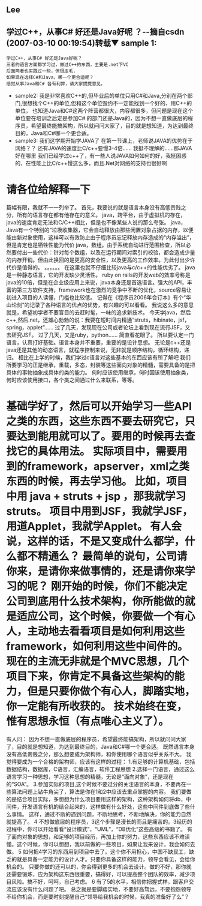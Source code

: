 Lee
------
学过C++，从事C# 好还是Java好呢 ？--摘自csdn (2007-03-10 00:19:54)转载▼
sample 1: 
-----
    学过C++，从事C# 好还是Java好呢？
    三者的语言方面都学习过，做过C++的东西，主要是.net下VC
    后面两者也实践过一些，但很皮毛，
    如果现在选择C#和Java，哪一个更合适呢？
    感觉从事Java和C# 各有利弊，请大家提提意见。

* sample2:
    我是非常喜欢C++的,但毕业后的单位只用C#和Java,分别在两个部门,很想找个C++的单位,但和这个单位毁约不一定能找到一个好的、用C++的单位，
也知道Java和C#这两个阵营都很大，内容都很多，但问题是现在这个单位要在培训之后定是参加C# 的部门还是Java的，因为不想一直做底层的程序员，希望最终能搞架构，所以就问问大家了，目的就是想知道，为达到最终目的，Java和C#哪一个更合适。
* sample3:
    我们这学期开始学JAVA了
在第一节课上，老师说JAVA的优势在于网络？？
还有JAVA的速度比C/c++要慢3-4倍……
我挺不理解的……那JAVA好在哪里
我们已经学过c++了，有一些人说JAVA如何如何的好，我挺困惑的，在性能上比C/c++慢这么多，而且.Net对网络的支持也很好啊

请各位给解释一下
==========================
篇幅有限，我就不一一列举了。
首先，我要说的就是语言本身没有高低贵贱之分，所有的语言存在都有他存在的意义。
java，跨平台，由于虚拟机的存在，java的速度肯定无法和C/C++相比，但是也不像某些人说的那么夸张。
java，Java有一个特别的“垃圾收集器，它会自动释放由那些闲置对象占据的内存，以便能由新对象使用，这样可以有效防止由于程序员忘记释放内存造成的“内存溢出”，但是肯定也是牺牲性能为代价
java，数组。由于系统自动进行范围检查，所以必然要付出一些代价：针对每个数组，以及在运行期间对索引的校验，都会造成少量的内存开销。但由此换回的是更高的安全性，以及更高的工作效率。为此付出少许代价是值得的。
。。。。。。
在这里也就不仔细比较java与c/c++的性能优劣了。
java是一种静态语言，它的开发缺少灵活性。
ruby on rails的开发web的效率号称是java的10倍，但是在企业级应用上来说，java本身还是首选语言。强大的API，丰富的第三方软件支持，framework也在激烈的竞争中不断的优化，source容易让初进入项目的人读懂，门槛也比较低。
记得在《程序员2006年合订本》有个“华山论剑”的记录了各种语言的优点的优势，有兴趣的可以看看。
我说这么多的意思就是，希望初学者不要盲目的去赶时髦，一味的追求新技术。
今天学java，然后c++,然后.net，还雄心勃勃的说：我要在短时间内精通“struts，hibinate，jsf，spring，applet”......
过了几天，发现现在公司或者论坛上看到现在流行JSF，又去研究JSF。
过了几天，又是ruby，python......
简直看花眼了。
所以要认定一门语言，认真打好基础。语言本身并不重要，重要的是设计思想。
无论是c++还是java还是其他的动态语言，就程序控制来说，无非就是顺序结构，循环结构，递归。
相比在上学的时候，我们学过c语言对这些基本的东西应该有所了解吧
我们所要学习的正是继承，重载，多态，封装等这些面向对象的精髓，需要具备的是把具体的事物抽象成具体的类的能力。
何时应该使用继承，何时因该使用抽象类，何时应该使用接口，各个类之间通过什么来联系，等等。

基础学好了，然后可以开始学习一些API之类的东西，这些东西不要去研究它，只要达到能用就可以了。要用的时候再去查找它的具体用法。
实际项目中，需要用到的framework，apserver，xml之类东西的时候，再去学习他。
比如，项目中用 java + struts + jsp ，那我就学习struts。
项目中用到JSF，我就学JSF，用道Applet，我就学Applet。
有人会说，这样的话，不是又变成什么都学，什么都不精通么？
最简单的说句，公司请你来，是请你来做事情的，还是请你来学习的呢？
刚开始的时候，你们不能决定公司到底用什么技术架构，你所能做的就是适应公司，这个时候，你要做一个有心人，主动地去看看项目是如何利用这些framework，如何利用这些中间件的。
现在的主流无非就是个MVC思想，几个项目下来，你肯定不具备这些架构的能力，但是只要你做个有心人，脚踏实地，你一定能有所收获的。
技术始终在变，惟有思想永恒（有点唯心主义了）。
=========================================================
有人问：
因为不想一直做底层的程序员，希望最终能搞架构，所以就问问大家了，目的就是想知道，为达到最终目的，Java和C#哪一个更合适。
既然语言本身没有高低贵贱之分，那么想要成为架构师，和你使用哪个语言似乎关系不大。
我觉得要成为一个合格的架构师，应该有这样的过程：
1.有足够的计算机基础，包括数据结构，数据库，C语言，汇编语言，软件工程思想
2.选择一门语言，通过这么语言学习一种思想，学习这种思想的精髓，无论是“面向对象”，还是现在的“SOA”。
3.参加实际的项目,这个时候不要过分的关注语言的本身，不要再在一些算法问题上钻牛角尖了，算法是你在1和2中应该去重点掌握的内容。
  我们要做的是结合项目实际，多想想为什么项目要用这样的架构，这种架构如何将db，中间件，开发语言有机的结合起来的，这样做有什么好处，这些中间件到底做了些什么事情。
  这样，通过不断的遇到问题，不断地思考，不断地解决，你的能力自然就提高了。
4 不想做底层的程序员，3这个步骤是漫长的而且是痛苦的。3经历的过程中，你可以开始看看“设计模式”，“UML”，“DB优化”这些高级的书籍了。
   有了面向对象的思想，和足够的项目经历，再加上你的努力，这些东西应该不难读懂。这个时候，你可以想想，我以前做的一些项目，如果让我来设计，我会如何去做。
5 如何把4学习的东西用到项目中去了。这个你不用担心，中国不缺民工，缺乏的就是具备一定能力的设计人才。只要你具备这样的能力，领导会看见，会给你机会的。
   只要你做的还可以的，你会得到更多的机会去设计。做的不好，那你就还需要锻炼，应为架构这东西很重要，搞得好，可以提高整个团队的效率，减少项目风险。搞不好，呵呵，自己考虑。
6 有了5的水平，相信你把握式样，跟客户交流应该没有什么问题了吧。
总之就是要脚踏实地，不要好高骛远，不要抱怨领导不给你机会，而是要时刻提醒自己“领导给我机会的时候，我真的准备好了么”？
